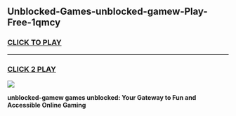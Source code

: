 
## Unblocked-Games-unblocked-gamew-Play-Free-1qmcy
<h3>
<a href="https://premium76.site?title=unblocked-gamew&ref=10A">CLICK TO PLAY</a></h3>
<hr>

<h3>
<a href="https://premium76.site?title=unblocked-gamew&ref=10A">CLICK 2 PLAY</a>
  
</h3>

<a href="https://premium76.site?title=unblocked-gamew&ref=10A"><img src="https://clearcache.store/games.png"></a>


**unblocked-gamew games unblocked: Your Gateway to Fun and Accessible Online Gaming**
